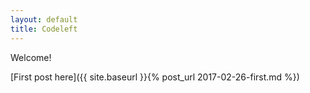 ```yaml
---
layout: default
title: Codeleft
---
```


Welcome!

[First post here]({{ site.baseurl }}{% post_url 2017-02-26-first.md %})


